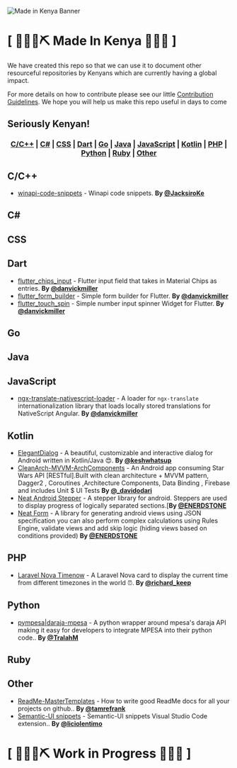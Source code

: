 ![Made in Kenya Banner](https://github.com/MadeInKenya/madeinkenya.github.io/blob/master/mik_banner.png "Made in Kenya Banner")
# \[ 🚧👷‍♀️⛏ Made In Kenya 🔧️👷🚧 \] 

We have created this repo so that we can use it to document other resourceful repositories by Kenyans which are currently having a global impact. 

For more details on how to contribute please see our little [Contribution Guidelines](https://github.com/MadeInKenya/madeinkenya.github.io/blob/master/CONTRIBUTING.MD). We hope you will help us make this repo useful in days to come

## Seriously Kenyan!

### <p align="center"><a href="#C">C/C++</a> | <a href="#C#">C#</a> | <a href="#CSS">CSS</a> | <a href="#Dart">Dart</a> | <a href="#Go">Go</a> | <a href="#Java">Java</a> | <a href="#JavaScript">JavaScript</a> | <a href="#Kotlin">Kotlin</a> | <a href="#PHP">PHP</a> | <a href="#Python">Python</a> | <a href="#Ruby">Ruby</a> | <a href="#Other">Other</a></p>

## <a name="C"> </a>C/C++
* [winapi-code-snippets](https://github.com/JacksiroKe/winapi-code-snippets) - Winapi code snippets. **By [@JacksiroKe](https://twitter.com/JacksiroKe)**

## <a name="C#"> </a>C#

## <a name="CSS"> </a>CSS

## <a name="Dart"> </a>Dart
* [flutter_chips_input](https://github.com/danvick/flutter_chips_input) - Flutter input field that takes in Material Chips as entries. **By [@danvickmiller](https://twitter.com/danvickmiller)**
* [flutter_form_builder](https://github.com/danvick/flutter_form_builder) - Simple form builder for Flutter. **By [@danvickmiller](https://twitter.com/danvickmiller)**
* [flutter_touch_spin](https://github.com/danvick/flutter_touch_spin) - Simple number input spinner Widget for Flutter. **By [@danvickmiller](https://twitter.com/danvickmiller)**

## <a name="Go"> </a>Go

## <a name="Java"> </a>Java

## <a name="JavaScript"> </a>JavaScript
* [ngx-translate-nativescript-loader](https://github.com/danvick/ngx-translate-nativescript-loader) - A loader for `ngx-translate` internationalization library that loads locally stored translations for NativeScript Angular. **By [@danvickmiller](https://twitter.com/danvickmiller)**

## <a name="Kotlin"> </a>Kotlin
* [ElegantDialog](https://github.com/muigukenneth/ElegantDialog) - A beautiful, customizable and interactive dialog for Android written in Kotlin/Java 😍. **By [@keshwhatsup](https://twitter.com/keshwhatsup)**
* [CleanArch-MVVM-ArchComponents](https://github.com/odaridavid/Clean-MVVM-ArchComponents) - An Android app consuming Star Wars API [RESTful].Built with clean architecture + MVVM pattern, Dagger2 , Coroutines ,Architecture Components, Data Binding , Firebase and includes Unit $ UI Tests  **By [@_davidodari](https://twitter.com/_davidodari)**
* [Neat Android Stepper](https://github.com/ellykits/neat-stepper) - A stepper library for android. Steppers are used to display progress of logically separated sections.[**By [@ENERDSTONE](https://twitter.com/ENERDSTONE)**
* [Neat Form](https://github.com/ellykits/neat-form) - A library for generating android views using JSON specification you can also perform complex calculations using Rules Engine, validate views and add skip logic (hiding views based on conditions provided) **By [@ENERDSTONE](https://twitter.com/ENERDSTONE)**

## <a name="PHP"> </a>PHP
* [Laravel Nova Timenow](https://github.com/richardkeep/nova-timenow) - A Laravel Nova card to display the current time from different timezones in the world ⏰. **By [@richard_keep](https://twitter.com/richard_keep)**

## <a name="Python"> </a>Python
* [pympesa|daraja-mpesa](https://github.com/TralahM/pympesa) - A python wrapper around mpesa's daraja API making it easy for developers to integrate MPESA into their python code.. **By [@TralahM](https://github.com/TralahM)**

## <a name="Ruby"> </a>Ruby

## <a name="Other"> </a>Other
* [ReadMe-MasterTemplates](https://github.com/tamzi/ReadMe-MasterTemplates) - How to write good ReadMe docs for all your projects on github.. **By [@tamrefrank](https://twitter.com/tamrefrank)**
* [Semantic-UI snippets](https://github.com/liciolentimo/semantic-ui-snippets) -  Semantic-UI snippets Visual Studio Code extension.. **By [@liciolentimo](https://twitter.com/liciolentimo)**

# \[ 🚧👷‍♀️⛏ Work in Progress 🔧️👷🚧 \] 
